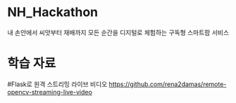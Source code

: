 # NH_Hackathon
내 손안에서 씨앗부터 재배까지 모든 순간을 디지털로 체험하는 구독형 스마트팜 서비스


# 학습 자료 

#Flask로 원격 스트리밍 라이브 비디오
https://github.com/rena2damas/remote-opencv-streaming-live-video
